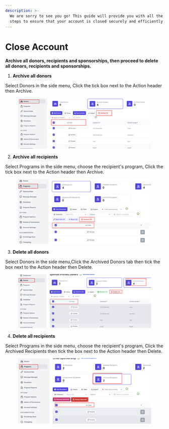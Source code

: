 ```yaml
---
description: >-
  We are sorry to see you go! This guide will provide you with all the necessary
  steps to ensure that your account is closed securely and efficiently.
---
```


# Close Account

**Archive all donors, recipients and sponsorships, then proceed to delete all donors, recipients and sponsorships.**

1. **Archive all donors**

Select Donors in the side menu, Click the tick box next to the Action header then Archive.

<figure><img src=".gitbook/assets/donors2archive.png" alt=""><figcaption></figcaption></figure>

2. **Archive all recipients**

Select Programs in the side menu, choose the recipient's program, Click the tick box next to the Action header then Archive.

<figure><img src=".gitbook/assets/receipientsallarchive.png" alt=""><figcaption></figcaption></figure>

3. **Delete all donors**

Select Donors in the side menu,Click the Archived Donors tab then tick the box next to the Action header then Delete.

<figure><img src=".gitbook/assets/deletealldonors2.png" alt=""><figcaption></figcaption></figure>

4. **Delete all recipients**

Select Programs in the side menu, choose the recipient's program, Click the Archived Recipients then tick the box next to the Action header then Delete.

<figure><img src=".gitbook/assets/deleteallrecip2.png" alt=""><figcaption></figcaption></figure>
